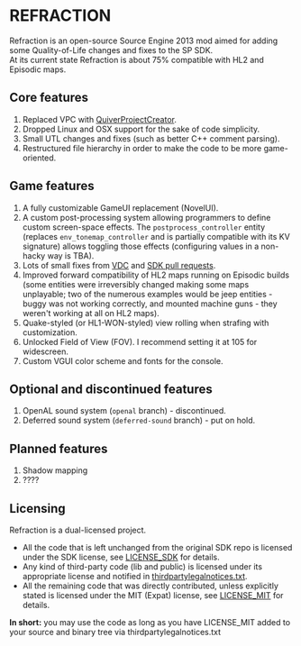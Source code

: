 # REFRACTION
Refraction is an open-source Source Engine 2013 mod aimed for adding some Quality-of-Life changes and fixes to the SP SDK.  
At its current state Refraction is about 75% compatible with HL2 and Episodic maps.  

## Core features
1. Replaced VPC with [QuiverProjectCreator](https://github.com/quiverteam/QuiverProjectCreator).
2. Dropped Linux and OSX support for the sake of code simplicity.
3. Small UTL changes and fixes (such as better C++ comment parsing).
4. Restructured file hierarchy in order to make the code to be more game-oriented.

## Game features
1. A fully customizable GameUI replacement (NovelUI).
2. A custom post-processing system allowing programmers to define custom screen-space effects. The `postprocess_controller` entity (replaces `env_tonemap_controller` and is partially compatible with its KV signature) allows toggling those effects (configuring values in a non-hacky way is TBA).
3. Lots of small fixes from [VDC](https://developer.valvesoftware.com) and [SDK pull requests](https://github.com/ValveSoftware/source-sdk-2013/pulls).
4. Improved forward compatibility of HL2 maps running on Episodic builds (some entities were irreversibly changed making some maps unplayable; two of the numerous examples would be jeep entities - buggy was not working correctly, and mounted machine guns - they weren't working at all on HL2 maps).
5. Quake-styled (or HL1-WON-styled) view rolling when strafing with customization.
6. Unlocked Field of View (FOV). I recommend setting it at 105 for widescreen.
7. Custom VGUI color scheme and fonts for the console.

## Optional and discontinued features
1. OpenAL sound system (`openal` branch) - discontinued.
2. Deferred sound system (`deferred-sound` branch) - put on hold.

## Planned features
1. Shadow mapping
2. ????

## Licensing
Refraction is a dual-licensed project.  
* All the code that is left unchanged from the original SDK
repo is licensed under the SDK license, see [LICENSE_SDK](LICENSE_SDK) for details.  
* Any kind of third-party code (lib and public) is licensed under its
appropriate license and notified in [thirdpartylegalnotices.txt](thirdpartylegalnotices.txt).  
* All the remaining code that was directly contributed, unless explicitly
stated is licensed under the MIT (Expat) license, see [LICENSE_MIT](LICENSE_MIT) for details.  

**In short:** you may use the code as long as you have LICENSE_MIT added to your source and binary tree via thirdpartylegalnotices.txt
